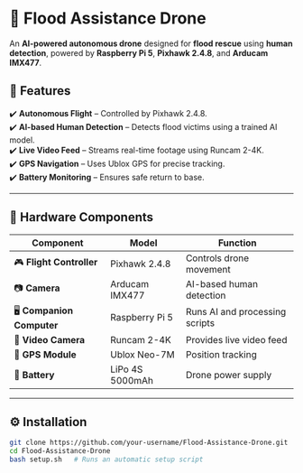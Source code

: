 # 🚁 Flood Assistance Drone  
An **AI-powered autonomous drone** designed for **flood rescue** using **human detection**, powered by **Raspberry Pi 5**, **Pixhawk 2.4.8**, and **Arducam IMX477**.

## 🌟 Features
✔️ **Autonomous Flight** – Controlled by Pixhawk 2.4.8.  
✔️ **AI-based Human Detection** – Detects flood victims using a trained AI model.  
✔️ **Live Video Feed** – Streams real-time footage using Runcam 2-4K.  
✔️ **GPS Navigation** – Uses Ublox GPS for precise tracking.  
✔️ **Battery Monitoring** – Ensures safe return to base.  

---

## 🔧 Hardware Components

| Component         | Model                  | Function |
|------------------|----------------------|----------|
| 🎮 **Flight Controller** | Pixhawk 2.4.8         | Controls drone movement |
| 📷 **Camera**           | Arducam IMX477        | AI-based human detection |
| 🖥 **Companion Computer** | Raspberry Pi 5      | Runs AI and processing scripts |
| 🎥 **Video Camera**     | Runcam 2-4K           | Provides live video feed |
| 📡 **GPS Module**       | Ublox Neo-7M          | Position tracking |
| 🔋 **Battery**         | LiPo 4S 5000mAh       | Drone power supply |

---

## ⚙️ Installation  

```bash
git clone https://github.com/your-username/Flood-Assistance-Drone.git
cd Flood-Assistance-Drone
bash setup.sh   # Runs an automatic setup script
